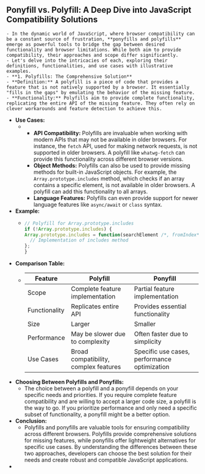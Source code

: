 ## Ponyfill vs. Polyfill: A Deep Dive into JavaScript Compatibility Solutions
	- In the dynamic world of JavaScript, where browser compatibility can be a constant source of frustration, **ponyfills and polyfills** emerge as powerful tools to bridge the gap between desired functionality and browser limitations. While both aim to provide compatibility, their approaches and scope differ significantly.
	- Let's delve into the intricacies of each, exploring their definitions, functionalities, and use cases with illustrative examples.
	- **1. Polyfills: The Comprehensive Solution**
	- **Definition:** A polyfill is a piece of code that provides a feature that is not natively supported by a browser. It essentially "fills in the gaps" by emulating the behavior of the missing feature.
	- **Functionality:** Polyfills aim to provide complete functionality, replicating the entire API of the missing feature. They often rely on clever workarounds and feature detection to achieve this.
- **Use Cases:**
	- * **API Compatibility:** Polyfills are invaluable when working with modern APIs that may not be available in older browsers. For instance, the `fetch` API, used for making network requests, is not supported in older browsers. A polyfill like `whatwg-fetch` can provide this functionality across different browser versions.
	  * **Object Methods:** Polyfills can also be used to provide missing methods for built-in JavaScript objects. For example, the `Array.prototype.includes` method, which checks if an array contains a specific element, is not available in older browsers. A polyfill can add this functionality to all arrays.
	  * **Language Features:** Polyfills can even provide support for newer language features like `async/await` or `class` syntax.
- **Example:**
	- ```javascript
	  // Polyfill for Array.prototype.includes
	  if (!Array.prototype.includes) {
	  Array.prototype.includes = function(searchElement /*, fromIndex*/) {
	    // Implementation of includes method
	  };
	  }
	  ```
- **Comparison Table:**
	- | Feature | Polyfill | Ponyfill |
	  |---|---|---|
	  | Scope | Complete feature implementation | Partial feature implementation |
	  | Functionality | Replicates entire API | Provides essential functionality |
	  | Size | Larger | Smaller |
	  | Performance | May be slower due to complexity | Often faster due to simplicity |
	  | Use Cases | Broad compatibility, complex features | Specific use cases, performance optimization |
- **Choosing Between Polyfills and Ponyfills:**
	- The choice between a polyfill and a ponyfill depends on your specific needs and priorities. If you require complete feature compatibility and are willing to accept a larger code size, a polyfill is the way to go. If you prioritize performance and only need a specific subset of functionality, a ponyfill might be a better option.
- **Conclusion:**
	- Polyfills and ponyfills are valuable tools for ensuring compatibility across different browsers. Polyfills provide comprehensive solutions for missing features, while ponyfills offer lightweight alternatives for specific use cases. By understanding the differences between these two approaches, developers can choose the best solution for their needs and create robust and compatible JavaScript applications.
-